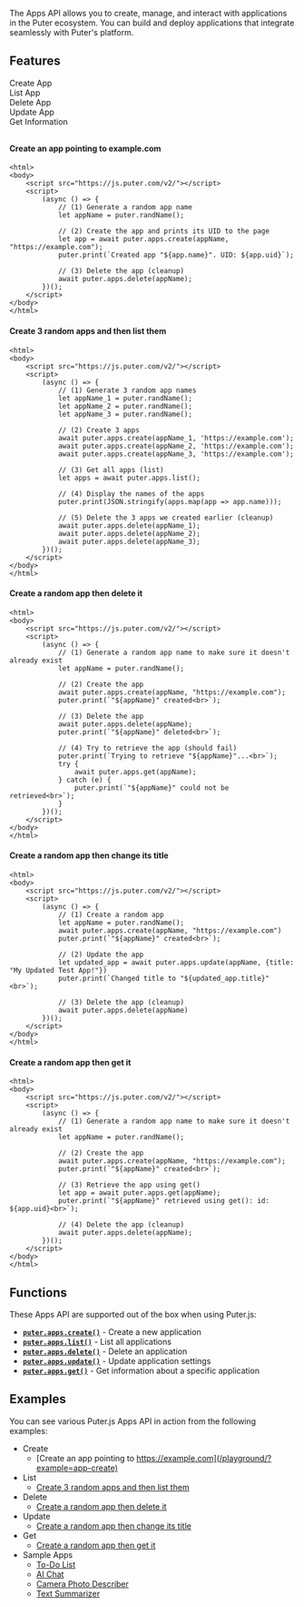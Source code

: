 The Apps API allows you to create, manage, and interact with applications in the Puter ecosystem. You can build and deploy applications that integrate seamlessly with Puter's platform.

## Features

<div style="overflow:hidden; margin-bottom: 30px;">
    <div class="example-group active" data-section="create"><span>Create App</span></div>
     <div class="example-group" data-section="list"><span>List App</span></div>
    <div class="example-group" data-section="delete"><span>Delete App</span></div>
    <div class="example-group" data-section="update"><span>Update App</span></div>
    <div class="example-group" data-section="get"><span>Get Information</span></div>

</div>

<div class="example-content" data-section="create" style="display:block;">

#### Create an app pointing to example.com

```html;app-create
<html>
<body>
    <script src="https://js.puter.com/v2/"></script>
    <script>
        (async () => {
            // (1) Generate a random app name
            let appName = puter.randName();

            // (2) Create the app and prints its UID to the page
            let app = await puter.apps.create(appName, "https://example.com");
            puter.print(`Created app "${app.name}". UID: ${app.uid}`);

            // (3) Delete the app (cleanup)
            await puter.apps.delete(appName);
        })();
    </script>
</body>
</html>
```

</div>

<div class="example-content" data-section="list">

#### Create 3 random apps and then list them

```html;app-list
<html>
<body>
    <script src="https://js.puter.com/v2/"></script>
    <script>
        (async () => {
            // (1) Generate 3 random app names
            let appName_1 = puter.randName();
            let appName_2 = puter.randName();
            let appName_3 = puter.randName();

            // (2) Create 3 apps
            await puter.apps.create(appName_1, 'https://example.com');
            await puter.apps.create(appName_2, 'https://example.com');
            await puter.apps.create(appName_3, 'https://example.com');

            // (3) Get all apps (list)
            let apps = await puter.apps.list();

            // (4) Display the names of the apps
            puter.print(JSON.stringify(apps.map(app => app.name)));

            // (5) Delete the 3 apps we created earlier (cleanup)
            await puter.apps.delete(appName_1);
            await puter.apps.delete(appName_2);
            await puter.apps.delete(appName_3);
        })();
    </script>
</body>
</html>
```

</div>

<div class="example-content" data-section="delete">

#### Create a random app then delete it

```html;app-delete
<html>
<body>
    <script src="https://js.puter.com/v2/"></script>
    <script>
        (async () => {
            // (1) Generate a random app name to make sure it doesn't already exist
            let appName = puter.randName();

            // (2) Create the app
            await puter.apps.create(appName, "https://example.com");
            puter.print(`"${appName}" created<br>`);

            // (3) Delete the app
            await puter.apps.delete(appName);
            puter.print(`"${appName}" deleted<br>`);

            // (4) Try to retrieve the app (should fail)
            puter.print(`Trying to retrieve "${appName}"...<br>`);
            try {
                await puter.apps.get(appName);
            } catch (e) {
                puter.print(`"${appName}" could not be retrieved<br>`);
            }
        })();
    </script>
</body>
</html>
```

</div>

<div class="example-content" data-section="update">

#### Create a random app then change its title

```html;app-update
<html>
<body>
    <script src="https://js.puter.com/v2/"></script>
    <script>
        (async () => {
            // (1) Create a random app
            let appName = puter.randName();
            await puter.apps.create(appName, "https://example.com")
            puter.print(`"${appName}" created<br>`);

            // (2) Update the app
            let updated_app = await puter.apps.update(appName, {title: "My Updated Test App!"})
            puter.print(`Changed title to "${updated_app.title}"<br>`);

            // (3) Delete the app (cleanup)
            await puter.apps.delete(appName)
        })();
    </script>
</body>
</html>
```

</div>

<div class="example-content" data-section="get">

#### Create a random app then get it

```html;app-get
<html>
<body>
    <script src="https://js.puter.com/v2/"></script>
    <script>
        (async () => {
            // (1) Generate a random app name to make sure it doesn't already exist
            let appName = puter.randName();

            // (2) Create the app
            await puter.apps.create(appName, "https://example.com");
            puter.print(`"${appName}" created<br>`);

            // (3) Retrieve the app using get()
            let app = await puter.apps.get(appName);
            puter.print(`"${appName}" retrieved using get(): id: ${app.uid}<br>`);

            // (4) Delete the app (cleanup)
            await puter.apps.delete(appName);
        })();
    </script>
</body>
</html>
```

</div>

## Functions

These Apps API are supported out of the box when using Puter.js:

- **[`puter.apps.create()`](/Apps/create/)** - Create a new application
- **[`puter.apps.list()`](/Apps/list/)** - List all applications
- **[`puter.apps.delete()`](/Apps/delete/)** - Delete an application
- **[`puter.apps.update()`](/Apps/update/)** - Update application settings
- **[`puter.apps.get()`](/Apps/get/)** - Get information about a specific application

## Examples

You can see various Puter.js Apps API in action from the following examples:

- Create
  - [Create an app pointing to https://example.com](/playground/?example=app-create)
- List
  - [Create 3 random apps and then list them](/playground/?example=app-list)
- Delete
  - [Create a random app then delete it](/playground/?example=app-delete)
- Update
  - [Create a random app then change its title](/playground/?example=app-update)
- Get
  - [Create a random app then get it](/playground/?example=app-get)
- Sample Apps
  - [To-Do List](/playground/?example=app-todo)
  - [AI Chat](/playground/?example=app-ai-chat)
  - [Camera Photo Describer](/playground/?example=app-camera)
  - [Text Summarizer](/playground/?example=app-summarizer)
